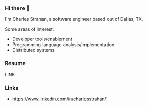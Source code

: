 ### Hi there 👋

I'm Charles Strahan, a software engineer based out of Dallas, TX.

Some areas of interest:
- Developer tools/enablement
- Programming language analysis/implementation
- Distributed systems

### Resume

LINK

### Links

- https://www.linkedin.com/in/charlesstrahan/



<!--
**cstrahan/cstrahan** is a ✨ _special_ ✨ repository because its `README.md` (this file) appears on your GitHub profile.

Here are some ideas to get you started:

- 🔭 I’m currently working on ...
- 🌱 I’m currently learning ...
- 👯 I’m looking to collaborate on ...
- 🤔 I’m looking for help with ...
- 💬 Ask me about ...
- 📫 How to reach me: ...
- 😄 Pronouns: ...
- ⚡ Fun fact: ...
-->
